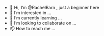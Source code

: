 - 👋 Hi, I’m @RachelBarn , just a beginner here
- 👀 I’m interested in ...
- 🌱 I’m currently learning ...
- 💞️ I’m looking to collaborate on ...
- 📫 How to reach me ...

<!---
RachelBarn/RachelBarn is a ✨ special ✨ repository because its `README.md` (this file) appears on your GitHub profile.
You can click the Preview link to take a look at your changes.
--->
